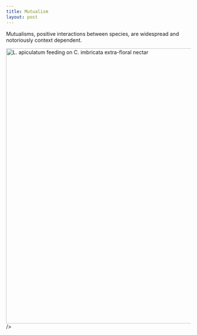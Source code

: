 ```yaml
---
title: Mutualism
layout: post
---
```



Mutualisms, positive interactions between species, are widespread and notoriously context dependent.


<span class="image center"><img src="{{ 'assets/images/ants_cholla.jpg' | relative_url }}" alt="L. apiculatum feeding on C. imbricata extra-floral nectar" width="827.5" height="749"> /></span>
